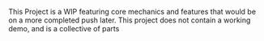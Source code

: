This Project is a WIP featuring core mechanics and features that would be on a more completed push later.
This project does not contain a working demo, and is a collective of parts
